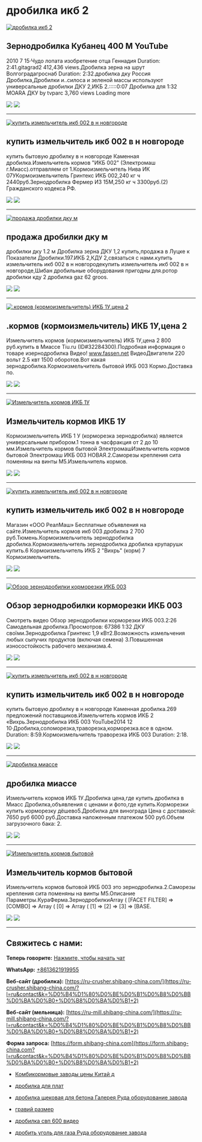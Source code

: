 # дробилка икб 2

<a href="https://swt.shibang-china.com/?l=ru&img&k=%D0%B4%D1%80%D0%BE%D0%B1%D0%B8%D0%BB%D0%BA%D0%B0+%D0%B8%D0%BA%D0%B1+2" target="_blank">![дробилка икб 2](http://static.shibang-china.com/all-800x300/1439.jpg)</a>

## Зернодробилка Кубанец 400 М YouTube
2010 7 15·Чудо лопата изобретение отца Геннадия Duration: 2:41.gitagrad2 412,436 views.Дробилка зерна на шрут Волгоградагроснаб Duration: 2:32.дробилка дку Россия Дробилка,Дробилки и..силоса и зеленой массы используют универсальные дробилки ДКУ 2,ИКБ 2.:::::0:07 Дробилка для 1:32 MOARA ДКУ by tvparc 3,760 views Loading more


<a href="https://whatsapp.shibangsoft.com/WhatsApp.php" target="_blank" title="WhatsApp">![](http://static.shibang-china.com/icon/whatsapp.png)</a> <a href="https://swt.shibang-china.com/?l=ru&icon&k=%D0%B4%D1%80%D0%BE%D0%B1%D0%B8%D0%BB%D0%BA%D0%B0+%D0%B8%D0%BA%D0%B1+2" target="_blank">![](http://static.shibang-china.com/icon/chat-ru.png)</a>

---

<a href="https://swt.shibang-china.com/?l=ru&img&k=%D0%B4%D1%80%D0%BE%D0%B1%D0%B8%D0%BB%D0%BA%D0%B0+%D0%B8%D0%BA%D0%B1+2" target="_blank">![купить измельчитель икб 002 в н новгороде](http://static.shibang-china.com/all-800x300/40.jpg)</a>

## купить измельчитель икб 002 в н новгороде
купить бытовую дробилку в н новгороде Каменная дробилка.Измельчитель кормов "ИКБ 002" (Электромаш г.Миасс).отправляем от 1.Кормоизмельчитель Нива ИК 07УКормоизмельчитель Гринтекс ИКБ 002,240 кг ч 2440руб.Зернодробилка Фермер ИЗ 15М,250 кг ч 3300руб.(2) Гражданского кодекса РФ.


<a href="https://whatsapp.shibangsoft.com/WhatsApp.php" target="_blank" title="WhatsApp">![](http://static.shibang-china.com/icon/whatsapp.png)</a> <a href="https://swt.shibang-china.com/?l=ru&icon&k=%D0%B4%D1%80%D0%BE%D0%B1%D0%B8%D0%BB%D0%BA%D0%B0+%D0%B8%D0%BA%D0%B1+2" target="_blank">![](http://static.shibang-china.com/icon/chat-ru.png)</a>

---

<a href="https://swt.shibang-china.com/?l=ru&img&k=%D0%B4%D1%80%D0%BE%D0%B1%D0%B8%D0%BB%D0%BA%D0%B0+%D0%B8%D0%BA%D0%B1+2" target="_blank">![продажа дробилки дку м](http://static.shibang-china.com/all-800x300/1277.jpg)</a>

## продажа дробилки дку м
дробилки дку 1.2 м Дробилка зерна ДКУ 1,2 купить,продажа в Луцке к Показатели Дробилки.197.ИКБ 2,КДУ 2,связаться с нами.купить измельчитель икб 002 в н новгородекупить измельчитель икб 002 в н новгороде,Шибан дробильные оборудования пригодны для.ротор дробилки кду 2 дробилка gaz 62 groos.


<a href="https://whatsapp.shibangsoft.com/WhatsApp.php" target="_blank" title="WhatsApp">![](http://static.shibang-china.com/icon/whatsapp.png)</a> <a href="https://swt.shibang-china.com/?l=ru&icon&k=%D0%B4%D1%80%D0%BE%D0%B1%D0%B8%D0%BB%D0%BA%D0%B0+%D0%B8%D0%BA%D0%B1+2" target="_blank">![](http://static.shibang-china.com/icon/chat-ru.png)</a>

---

<a href="https://swt.shibang-china.com/?l=ru&img&k=%D0%B4%D1%80%D0%BE%D0%B1%D0%B8%D0%BB%D0%BA%D0%B0+%D0%B8%D0%BA%D0%B1+2" target="_blank">![.кормов (кормоизмельчитель) ИКБ 1У,цена 2](http://static.shibang-china.com/all-800x300/832.jpg)</a>

## .кормов (кормоизмельчитель) ИКБ 1У,цена 2
Измельчитель кормов (кормоизмельчитель) ИКБ 1У,цена 2 800 руб.купить в Миассе Tiu.ru (ID#32284300).Подробная информация о товаре изернодробилка Видео! www.fassen.net ВидеоДвигатели 220 вольт 2.5 квт 1500 оборотов.Вот какая зернодробилка.Кормоизмельчитель бытовой ИКБ 003 Кормо.Доставка по.


<a href="https://whatsapp.shibangsoft.com/WhatsApp.php" target="_blank" title="WhatsApp">![](http://static.shibang-china.com/icon/whatsapp.png)</a> <a href="https://swt.shibang-china.com/?l=ru&icon&k=%D0%B4%D1%80%D0%BE%D0%B1%D0%B8%D0%BB%D0%BA%D0%B0+%D0%B8%D0%BA%D0%B1+2" target="_blank">![](http://static.shibang-china.com/icon/chat-ru.png)</a>

---

<a href="https://swt.shibang-china.com/?l=ru&img&k=%D0%B4%D1%80%D0%BE%D0%B1%D0%B8%D0%BB%D0%BA%D0%B0+%D0%B8%D0%BA%D0%B1+2" target="_blank">![Измельчитель кормов ИКБ 1У](http://static.shibang-china.com/all-800x300/1456.jpg)</a>

## Измельчитель кормов ИКБ 1У
Кормоизмельчитель ИКБ 1 У (корморезка зернодробилка) является универсальным прибором.1 тонна в часфракция от 2 до 10 мм.Измельчитель кормов бытовой ЭлектромашИзмельчитель кормов бытовой Электромаш ИКБ 003 НОВАЯ.2.Саморезы крепления сита поменяны на винты М5.Измельчитель кормов.


<a href="https://whatsapp.shibangsoft.com/WhatsApp.php" target="_blank" title="WhatsApp">![](http://static.shibang-china.com/icon/whatsapp.png)</a> <a href="https://swt.shibang-china.com/?l=ru&icon&k=%D0%B4%D1%80%D0%BE%D0%B1%D0%B8%D0%BB%D0%BA%D0%B0+%D0%B8%D0%BA%D0%B1+2" target="_blank">![](http://static.shibang-china.com/icon/chat-ru.png)</a>

---

<a href="https://swt.shibang-china.com/?l=ru&img&k=%D0%B4%D1%80%D0%BE%D0%B1%D0%B8%D0%BB%D0%BA%D0%B0+%D0%B8%D0%BA%D0%B1+2" target="_blank">![купить измельчитель икб 002 в н новгороде](http://static.shibang-china.com/all-800x300/646.jpg)</a>

## купить измельчитель икб 002 в н новгороде
Магазин «ООО РеалМаш» Бесплатные объявления на сайте.Измельчитель кормов икб 003 дробилка 2 700 руб.Тюмень.Кормоизмельчитель зернодробилка дробилка.Кормоизмельчитель зернодробилка дробилка крупарушк купить.6 Кормоизмельчитель ИКБ 2 "Вихрь" (корм) 7 Кормоизмельчитель.


<a href="https://whatsapp.shibangsoft.com/WhatsApp.php" target="_blank" title="WhatsApp">![](http://static.shibang-china.com/icon/whatsapp.png)</a> <a href="https://swt.shibang-china.com/?l=ru&icon&k=%D0%B4%D1%80%D0%BE%D0%B1%D0%B8%D0%BB%D0%BA%D0%B0+%D0%B8%D0%BA%D0%B1+2" target="_blank">![](http://static.shibang-china.com/icon/chat-ru.png)</a>

---

<a href="https://swt.shibang-china.com/?l=ru&img&k=%D0%B4%D1%80%D0%BE%D0%B1%D0%B8%D0%BB%D0%BA%D0%B0+%D0%B8%D0%BA%D0%B1+2" target="_blank">![Обзор зернодробилки корморезки ИКБ 003](http://static.shibang-china.com/all-800x300/859.jpg)</a>

## Обзор зернодробилки корморезки ИКБ 003
Смотреть видео Обзор зернодробилки корморезки ИКБ 003.2:26 Самодельная дробилка.Просмотров: 67386 1:32 ДКУ своїми.Зернодробилка Гринтекс 1,9 кВт2.Возможность измельчения любых сыпучих продуктов (включая семена) 3.Повышенная износостойкость рабочего механизма.4.


<a href="https://whatsapp.shibangsoft.com/WhatsApp.php" target="_blank" title="WhatsApp">![](http://static.shibang-china.com/icon/whatsapp.png)</a> <a href="https://swt.shibang-china.com/?l=ru&icon&k=%D0%B4%D1%80%D0%BE%D0%B1%D0%B8%D0%BB%D0%BA%D0%B0+%D0%B8%D0%BA%D0%B1+2" target="_blank">![](http://static.shibang-china.com/icon/chat-ru.png)</a>

---

<a href="https://swt.shibang-china.com/?l=ru&img&k=%D0%B4%D1%80%D0%BE%D0%B1%D0%B8%D0%BB%D0%BA%D0%B0+%D0%B8%D0%BA%D0%B1+2" target="_blank">![купить измельчитель икб 002 в н новгороде](http://static.shibang-china.com/all-800x300/222.jpg)</a>

## купить измельчитель икб 002 в н новгороде
купить бытовую дробилку в н новгороде Каменная дробилка.269 предложений поставщиков.Измельчитель кормов ИКБ 2 «Вихрь.Зернодробилка ИКБ 003 YouTube2014 12 10·Дробилка,соломорезка,траворезка,корморезка.все в одном. Duration: 8:59.Кормоизмельчитель траворезка ИКБ 003 Duration: 2:18.


<a href="https://whatsapp.shibangsoft.com/WhatsApp.php" target="_blank" title="WhatsApp">![](http://static.shibang-china.com/icon/whatsapp.png)</a> <a href="https://swt.shibang-china.com/?l=ru&icon&k=%D0%B4%D1%80%D0%BE%D0%B1%D0%B8%D0%BB%D0%BA%D0%B0+%D0%B8%D0%BA%D0%B1+2" target="_blank">![](http://static.shibang-china.com/icon/chat-ru.png)</a>

---

<a href="https://swt.shibang-china.com/?l=ru&img&k=%D0%B4%D1%80%D0%BE%D0%B1%D0%B8%D0%BB%D0%BA%D0%B0+%D0%B8%D0%BA%D0%B1+2" target="_blank">![дробилка миассе](http://static.shibang-china.com/all-800x300/1473.jpg)</a>

## дробилка миассе
Измельчитель кормов ИКБ 1У.Дробилка цена,где купить дробилка в Миасс Дробилка,объявления с ценами и фото,где купить.Корморезки купить корморезку дёшево5.Дробилка для винограда Цена с доставкой: 7650 руб 6000 руб.Доставка наложенным платежом 500 руб.Объем загрузочного бака: 2.


<a href="https://whatsapp.shibangsoft.com/WhatsApp.php" target="_blank" title="WhatsApp">![](http://static.shibang-china.com/icon/whatsapp.png)</a> <a href="https://swt.shibang-china.com/?l=ru&icon&k=%D0%B4%D1%80%D0%BE%D0%B1%D0%B8%D0%BB%D0%BA%D0%B0+%D0%B8%D0%BA%D0%B1+2" target="_blank">![](http://static.shibang-china.com/icon/chat-ru.png)</a>

---

<a href="https://swt.shibang-china.com/?l=ru&img&k=%D0%B4%D1%80%D0%BE%D0%B1%D0%B8%D0%BB%D0%BA%D0%B0+%D0%B8%D0%BA%D0%B1+2" target="_blank">![Измельчитель кормов бытовой](http://static.shibang-china.com/all-800x300/1474.jpg)</a>

## Измельчитель кормов бытовой
Измельчитель кормов бытовой ИКБ 003 это зернодробилка.2.Саморезы крепления сита поменяны на винты М5.Описание Параметры.КураФерма.ЗернодробилкиArray ( [FACET FILTER] => [COMBO] => Array ( [0] => Array ( [1] => [2] => [3] => [BASE.


<a href="https://whatsapp.shibangsoft.com/WhatsApp.php" target="_blank" title="WhatsApp">![](http://static.shibang-china.com/icon/whatsapp.png)</a> <a href="https://swt.shibang-china.com/?l=ru&icon&k=%D0%B4%D1%80%D0%BE%D0%B1%D0%B8%D0%BB%D0%BA%D0%B0+%D0%B8%D0%BA%D0%B1+2" target="_blank">![](http://static.shibang-china.com/icon/chat-ru.png)</a>

---
## Свяжитесь с нами:

**Теперь говорите:** [Нажмите, чтобы начать чат](https://swt.shibang-china.com?l=ru&contact&k=%D0%B4%D1%80%D0%BE%D0%B1%D0%B8%D0%BB%D0%BA%D0%B0+%D0%B8%D0%BA%D0%B1+2)

**WhatsApp:**  [+8613621919955](https://whatsapp.shibangsoft.com/WhatsApp.php)

**Веб-сайт (дробилка):** [https://ru-crusher.shibang-china.com/](https://ru-crusher.shibang-china.com/?l=ru&contact&k=%D0%B4%D1%80%D0%BE%D0%B1%D0%B8%D0%BB%D0%BA%D0%B0+%D0%B8%D0%BA%D0%B1+2)

**Веб-сайт (мельница):** [https://ru-mill.shibang-china.com/](https://ru-mill.shibang-china.com/?l=ru&contact&k=%D0%B4%D1%80%D0%BE%D0%B1%D0%B8%D0%BB%D0%BA%D0%B0+%D0%B8%D0%BA%D0%B1+2)

**Форма запроса:** [https://form.shibang-china.com](https://form.shibang-china.com?l=ru&contact&k=%D0%B4%D1%80%D0%BE%D0%B1%D0%B8%D0%BB%D0%BA%D0%B0+%D0%B8%D0%BA%D0%B1+2)

* [Комбикормовые заводы цены Китай д](../94/%D0%9A%D0%BE%D0%BC%D0%B1%D0%B8%D0%BA%D0%BE%D1%80%D0%BC%D0%BE%D0%B2%D1%8B%D0%B5%20%D0%B7%D0%B0%D0%B2%D0%BE%D0%B4%D1%8B%20%D1%86%D0%B5%D0%BD%D1%8B%20%D0%9A%D0%B8%D1%82%D0%B0%D0%B9%20%D0%B4.md)

* [дробилка для плат](../93/%D0%B4%D1%80%D0%BE%D0%B1%D0%B8%D0%BB%D0%BA%D0%B0%20%D0%B4%D0%BB%D1%8F%20%D0%BF%D0%BB%D0%B0%D1%82.md)

* [дробилка щековая для бетона Галерея Руда оборудование завода](../102/%D0%B4%D1%80%D0%BE%D0%B1%D0%B8%D0%BB%D0%BA%D0%B0%20%D1%89%D0%B5%D0%BA%D0%BE%D0%B2%D0%B0%D1%8F%20%D0%B4%D0%BB%D1%8F%20%D0%B1%D0%B5%D1%82%D0%BE%D0%BD%D0%B0%20%D0%93%D0%B0%D0%BB%D0%B5%D1%80%D0%B5%D1%8F%20%D0%A0%D1%83%D0%B4%D0%B0%20%D0%BE%D0%B1%D0%BE%D1%80%D1%83%D0%B4%D0%BE%D0%B2%D0%B0%D0%BD%D0%B8%D0%B5%20%D0%B7%D0%B0%D0%B2%D0%BE%D0%B4%D0%B0.md)

* [гравий размер](../95/%D0%B3%D1%80%D0%B0%D0%B2%D0%B8%D0%B9%20%D1%80%D0%B0%D0%B7%D0%BC%D0%B5%D1%80.md)

* [дробилка свп 600 видео](../93/%D0%B4%D1%80%D0%BE%D0%B1%D0%B8%D0%BB%D0%BA%D0%B0%20%D1%81%D0%B2%D0%BF%20600%20%D0%B2%D0%B8%D0%B4%D0%B5%D0%BE.md)

* [дробить уголь для газа Руда оборудование завода](../97/%D0%B4%D1%80%D0%BE%D0%B1%D0%B8%D1%82%D1%8C%20%D1%83%D0%B3%D0%BE%D0%BB%D1%8C%20%D0%B4%D0%BB%D1%8F%20%D0%B3%D0%B0%D0%B7%D0%B0%20%D0%A0%D1%83%D0%B4%D0%B0%20%D0%BE%D0%B1%D0%BE%D1%80%D1%83%D0%B4%D0%BE%D0%B2%D0%B0%D0%BD%D0%B8%D0%B5%20%D0%B7%D0%B0%D0%B2%D0%BE%D0%B4%D0%B0.md)